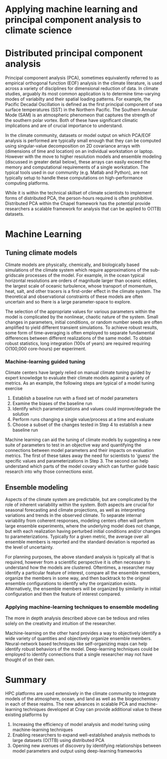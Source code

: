# Applying machine learning and principal component analysis to climate science

# Distributed principal component analysis

Principal component analysis (PCA), sometimes equivalently referred to as
empirical orthogonal function (EOF) analysis in the climate literature, is used
across a variety of disciplines for dimensional reduction of data. In climate
studies, arguably its most common application is to determine time-varying modes
of variabilty and their spatial loading patterns. For example, the Pacific
Decadal Oscillation is defined as the first principal component of sea surface
temperatures (SST) in the Northern Pacific. The Southern Annular Mode (SAM) is
an atmospheric phenomeon that captures the strength of the southern polar
vortex. Both of these have significant climatic implications and are of crucial
importance to understand.

In the climate community, datasets or model output on which PCA/EOF analysis is
performed are typically small enough that they can be computed using
singular-value decomposition on 2D covariance arrays with (dimensions of time and
location) on an individual workstation or laptop. However with the move to
higher resolution models and ensemble modeling (discussed in greater detail
below), these arrays can easily exceed the memory and computational requirements
of a single workstation. The typical tools used in our community (e.g. Matlab
and Python), are not typically setup to handle these computations on
high-performance computing platforms.

While it is within the technical skillset of climate scientists to implement
forms of distributed PCA, the person-hours required is often prohibitive.
Distributed PCA within the Chapel framework has the potential provide
researchers a scalable framework for analysis that can be applied to O(1TB)
datasets.

# Machine Learning

## Tuning climate models

Climate models are physically, chemically, and biologically based simulations of
the climate system which require approximations of the sub-gridscale processes
of the model. For example, in the ocean typical horizontal resolutions are
orders of magnitude larger than oceanic eddies, the largest scale of oceanic
turbulence, whose transport of momentum, heat, salt, and other tracers is a
first-order effect in the climate system. The theoretical and observational
constraints of these models are often uncertain and so there is a large
parameter-space to explore.

The selection of the appropriate values for various parameters within the model
is complicated by the nonlinear, chaotic nature of the system. Small changes in
parameters, initial conditions, or random number seeds are often amplified to
yield different transient simulations. To achieve robust results, some form of
time-averaging is often employed to separate fundamental differences between
different realizations of the same model. To obtain robust statistics, long
integration (100s of years) are required requiring O(100,000 core-hours) per
experiment.

### Machine-learning guided tuning

Climate centers have largely relied on manual climate tuning guided by expert
knowledge to evaluate their climate models against a variety of metrics. As an
example, the following steps are typical of a model tuning exercise

1. Establish a baseline run with a fixed set of model parameters
2. Examine the biases of the baseline run
3. Identify which parameterizations and values could improve/degrade the
   solution
4. Perform runs changing a single value/process at a time and evaluate
5. Choose a subset of the changes tested in Step 4 to establish a new baseline
   run

Machine learning can aid the tuning of climate models by suggesting a new suite
of parameters to test in an objective way and quantifying the connections
between model parameters and their impacts on evaluation metrics. The first of
these takes away the need for scientists to 'guess' the specific values and
parameterizations in Step 3. The second can help understand which parts of the
model covary which can further guide basic research into why those connections
exist.

## Ensemble modeling

Aspects of the climate system are predictable, but are complicated by the role
of inherent variability within the system. Both aspects are crucial for seasonal
forecasting and climate projections, as well as interpreting variations and
trends in the observed climate. To separate internal variability from coherent
responses, modeling centers often will perform large ensemble experiments, where
the underlying model does not change, but with each realization having perturbed
initial conditions and/or changes to parameterizations. Typically for a given
metric, the average over all ensemble members is reported and the standard
deviation is reported as the level of uncertainty. 

For planning purposes, the above standard analysis is typically all that is
required, however from a scientific perspective it is often necessary to
understand how the models are clustered. Oftentimes, a researcher may identify a
particular feature of interest, compare all the ensemble members, organize the
members in some way, and then backtrack to the original ensemble configurations
to identify why the organization exists. Alternatively, the ensemble members
will be organized by similarity in initial configuration and then the feature of
interest compared.

### Applying machine-learning techniques to ensemble modeling

The more in depth analysis described above can be tedious and relies solely on
the creativity and intuition of the researcher.

Machine-learning on the other hand provides a way to objectively identify a wide
variety of quantities and objectively organize ensemble members. Neural-network
based techniques like self-organizing maps can help identify robust behaviors of
the model. Deep-learning techniques could be employed to identify connections
that a single researcher may not have thought of on their own.

# Summary

HPC platforms are used extensively in the climate community to integrate models
of the atmosphere, ocean, and land as well as the biogeochemistry in each of
these realms. The new advances in scalable PCA and machine-learning techniques
developed at Cray can provide additional value to these existing platforms by 

1. Increasing the efficiency of model analysis and model tuning using
   machine-learning techniques
2. Enabling researchers to expand well-established analysis methods to large
   datasets (O(1TB) using distributed PCA
3. Opening new avenues of discovery by identifying relationships between model
   parameters and output using deep-learning frameworks
